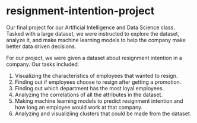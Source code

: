# resignment-intention-project
Our final project for our Artificial Intelligence and Data Science class. Tasked with a large dataset, we were instructed to explore the dataset, analyze it, and make machine learning models to help the company make better data driven decisions.

For our project, we were given a dataset about resignment intention in a company. Our tasks included:
1. Visualizing the characteristics of employees that wanted to resign.
2. Finding out if employees choose to resign after getting a promotion.
3. Finding out which department has the most loyal employees.
4. Analyzing the correlations of all the attributes in the dataset.
5. Making machine learning models to predict resignment intention and how long an employee would work at that company.
6. Analyzing and visualiziing clusters that could be made from the dataset.

